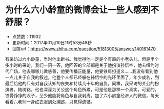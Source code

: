 # 为什么六小龄童的微博会让一些人感到不舒服？
- 点赞数：11932
- 更新时间：2017年01月10日11时53分48秒
- 回答url：https://www.zhihu.com/question/51813005/answer/140161470
<body>
 <p data-pid="q6EJkbO-">有采访过六小龄童，当时他出新书。我觉得他一定是个有趣的小老头儿，但是半个多小时的采访，我们一问一答，他回答的全部都是关于他扮演孙悟空，他去纽约时代广场，他去哪哪儿做慈善，他要传播正能量，他要铁肩担道义……我没有看到他一点儿关于自我的叙述，他整个人都已经躲在孙悟空的光环里面了，年少成名，到最后给他的只有对自我认知的丧失和持续几十年的自负。同样，我采访的关公的扮演者，陆树铭，他也深深为关公这个角色所累，可是他是那样一个真实，可爱的，铁骨铮铮的汉子，至少他能将角色与自我剥离。加了六小龄童经济人的微信，每天看着六老师一身红衣服到处蹦跶，只觉得遗憾。</p>
</body>